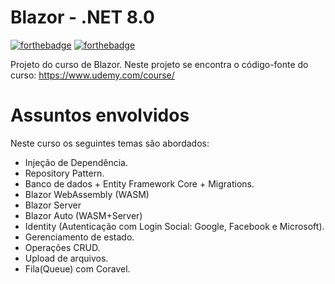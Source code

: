 # Blazor - .NET 8.0
[![forthebadge](https://forthebadge.com/images/badges/made-with-c-sharp.svg)](http://forthebadge.com)
[![forthebadge](http://forthebadge.com/images/badges/built-with-love.svg)](http://forthebadge.com)

Projeto do curso de Blazor. Neste projeto se encontra o código-fonte do curso: https://www.udemy.com/course/
# Assuntos envolvidos
Neste curso os seguintes temas são abordados:
- Injeção de Dependência.
- Repository Pattern.
- Banco de dados + Entity Framework Core + Migrations.
- Blazor WebAssembly (WASM)
- Blazor Server
- Blazor Auto (WASM+Server)
- Identity (Autenticação com Login Social: Google, Facebook e Microsoft).
- Gerenciamento de estado.
- Operações CRUD.
- Upload de arquivos.
- Fila(Queue) com Coravel.